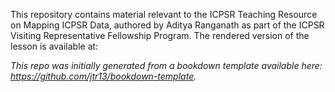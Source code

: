 This repository contains material relevant to the ICPSR Teaching Resource on Mapping ICPSR Data, authored by Aditya Ranganath as part of the ICPSR Visiting Representative Fellowship Program. The rendered version of the lesson is available at: 

*This repo was initially generated from a bookdown template available here: https://github.com/jtr13/bookdown-template.*
